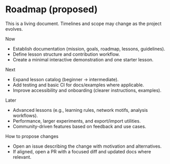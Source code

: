 # Roadmap (proposed)

This is a living document. Timelines and scope may change as the project evolves.

Now
- Establish documentation (mission, goals, roadmap, lessons, guidelines).
- Define lesson structure and contribution workflow.
- Create a minimal interactive demonstration and one starter lesson.

Next
- Expand lesson catalog (beginner → intermediate).
- Add testing and basic CI for docs/examples where applicable.
- Improve accessibility and onboarding (clearer instructions, examples).

Later
- Advanced lessons (e.g., learning rules, network motifs, analysis workflows).
- Performance, larger experiments, and export/import utilities.
- Community-driven features based on feedback and use cases.

How to propose changes
- Open an issue describing the change with motivation and alternatives.
- If aligned, open a PR with a focused diff and updated docs where relevant.